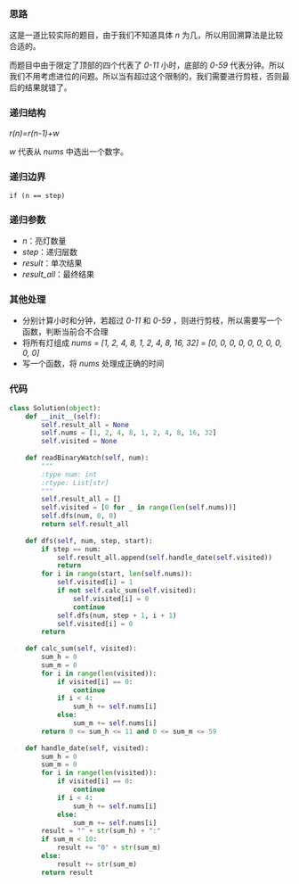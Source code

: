 ### 思路 
这是一道比较实际的题目，由于我们不知道具体 *n* 为几，所以用回溯算法是比较合适的。

而题目中由于限定了顶部的四个代表了 *0-11* 小时，底部的 *0-59* 代表分钟。所以我们不用考虑进位的问题。所以当有超过这个限制的，我们需要进行剪枝，否则最后的结果就错了。

### 递归结构
*r(n)=r(n-1)+w*

*w* 代表从 *nums* 中选出一个数字。

### 递归边界
`if (n == step)`

### 递归参数
- *n*：亮灯数量
- *step*：递归层数
- *result*：单次结果
- *result_all*：最终结果

### 其他处理
- 分别计算小时和分钟，若超过 *0-11* 和 *0-59* ，则进行剪枝，所以需要写一个函数，判断当前合不合理
- 将所有灯组成 *nums* =  *[1, 2, 4, 8, 1, 2, 4, 8, 16, 32]* = *[0, 0, 0, 0, 0, 0, 0, 0, 0, 0]*
- 写一个函数，将 *nums* 处理成正确的时间

### 代码
```python [-python]
class Solution(object):
    def __init__(self):
        self.result_all = None
        self.nums = [1, 2, 4, 8, 1, 2, 4, 8, 16, 32]
        self.visited = None
    
    def readBinaryWatch(self, num):
        """
        :type num: int
        :rtype: List[str]
        """
        self.result_all = []
        self.visited = [0 for _ in range(len(self.nums))]
        self.dfs(num, 0, 0)
        return self.result_all
    
    def dfs(self, num, step, start):
        if step == num:
            self.result_all.append(self.handle_date(self.visited))
            return
        for i in range(start, len(self.nums)):
            self.visited[i] = 1
            if not self.calc_sum(self.visited):
                self.visited[i] = 0
                continue
            self.dfs(num, step + 1, i + 1)
            self.visited[i] = 0
        return
            
    def calc_sum(self, visited):
        sum_h = 0
        sum_m = 0
        for i in range(len(visited)):
            if visited[i] == 0:
                continue
            if i < 4:
                sum_h += self.nums[i]
            else:
                sum_m += self.nums[i]
        return 0 <= sum_h <= 11 and 0 <= sum_m <= 59
    
    def handle_date(self, visited):
        sum_h = 0
        sum_m = 0
        for i in range(len(visited)):
            if visited[i] == 0:
                continue
            if i < 4:
                sum_h += self.nums[i]
            else:
                sum_m += self.nums[i]
        result = "" + str(sum_h) + ":"
        if sum_m < 10:
            result += "0" + str(sum_m)
        else:
            result += str(sum_m)
        return result
```





